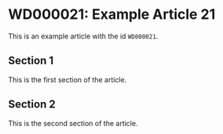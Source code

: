 # WD000021: Example Article 21

This is an example article with the id `WD000021`.

## Section 1

This is the first section of the article.

## Section 2

This is the second section of the article.

